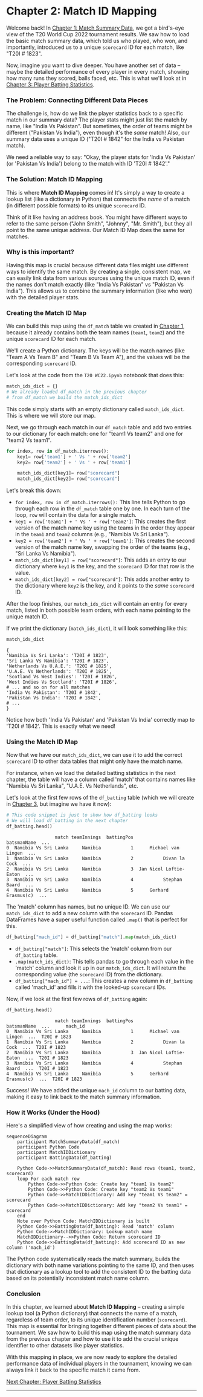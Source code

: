 # Chapter 2: Match ID Mapping

Welcome back! In [Chapter 1: Match Summary Data](01_match_summary_data_.md), we got a bird's-eye view of the T20 World Cup 2022 tournament results. We saw how to load the basic match summary data, which told us who played, who won, and importantly, introduced us to a unique `scorecard` ID for each match, like "T20I # 1823".

Now, imagine you want to dive deeper. You have another set of data – maybe the detailed performance of every player in every match, showing how many runs they scored, balls faced, etc. This is what we'll look at in [Chapter 3: Player Batting Statistics](03_player_batting_statistics_.md).

### The Problem: Connecting Different Data Pieces

The challenge is, how do we link the player statistics back to a specific match in our summary data? The player stats might just list the match by name, like "India Vs Pakistan". But sometimes, the order of teams might be different ("Pakistan Vs India"), even though it's the *same* match! Also, our summary data uses a unique ID ("T20I # 1842" for the India vs Pakistan match).

We need a reliable way to say: "Okay, the player stats for 'India Vs Pakistan' (or 'Pakistan Vs India') belong to the match with ID 'T20I # 1842'."

### The Solution: Match ID Mapping

This is where **Match ID Mapping** comes in! It's simply a way to create a lookup list (like a dictionary in Python) that connects the *name* of a match (in different possible formats) to its unique `scorecard` ID.

Think of it like having an address book. You might have different ways to refer to the same person ("John Smith", "Johnny", "Mr. Smith"), but they all point to the same unique address. Our Match ID Map does the same for matches.

### Why is this important?

Having this map is crucial because different data files might use different ways to identify the same match. By creating a single, consistent map, we can easily link data from various sources using the unique match ID, even if the names don't match exactly (like "India Vs Pakistan" vs "Pakistan Vs India"). This allows us to combine the summary information (like who won) with the detailed player stats.

### Creating the Match ID Map

We can build this map using the `df_match` table we created in [Chapter 1](01_match_summary_data_.md), because it already contains both the team names (`team1`, `team2`) and the unique `scorecard` ID for each match.

We'll create a Python dictionary. The keys will be the match names (like "Team A Vs Team B" and "Team B Vs Team A"), and the values will be the corresponding `scorecard` ID.

Let's look at the code from the `T20 WC22.ipynb` notebook that does this:

```python
match_ids_dict = {}
# We already loaded df_match in the previous chapter
# from df_match we build the match_ids_dict
```

This code simply starts with an empty dictionary called `match_ids_dict`. This is where we will store our map.

Next, we go through each match in our `df_match` table and add two entries to our dictionary for each match: one for "team1 Vs team2" and one for "team2 Vs team1".

```python
for index, row in df_match.iterrows():
    key1= row['team1'] + ' Vs ' + row['team2']
    key2= row['team2'] + ' Vs ' + row['team1']

    match_ids_dict[key1]= row["scorecard"]
    match_ids_dict[key2]= row["scorecard"]
```

Let's break this down:

*   `for index, row in df_match.iterrows():` This line tells Python to go through each row in the `df_match` table one by one. In each turn of the loop, `row` will contain the data for a single match.
*   `key1 = row['team1'] + ' Vs ' + row['team2']`: This creates the first version of the match name key using the teams in the order they appear in the `team1` and `team2` columns (e.g., "Namibia Vs Sri Lanka").
*   `key2 = row['team2'] + ' Vs ' + row['team1']`: This creates the second version of the match name key, swapping the order of the teams (e.g., "Sri Lanka Vs Namibia").
*   `match_ids_dict[key1] = row["scorecard"]`: This adds an entry to our dictionary where `key1` is the key, and the `scorecard` ID for that row is the value.
*   `match_ids_dict[key2] = row["scorecard"]`: This adds another entry to the dictionary where `key2` is the key, and it points to the *same* `scorecard` ID.

After the loop finishes, our `match_ids_dict` will contain an entry for every match, listed in both possible team orders, with each name pointing to the unique match ID.

If we print the dictionary (`match_ids_dict`), it will look something like this:

```python
match_ids_dict
```

```
{
'Namibia Vs Sri Lanka': 'T20I # 1823',
'Sri Lanka Vs Namibia': 'T20I # 1823',
'Netherlands Vs U.A.E.': 'T20I # 1825',
'U.A.E. Vs Netherlands': 'T20I # 1825',
'Scotland Vs West Indies': 'T20I # 1826',
'West Indies Vs Scotland': 'T20I # 1826',
# ... and so on for all matches
'India Vs Pakistan': 'T20I # 1842',
'Pakistan Vs India': 'T20I # 1842',
# ...
}
```

Notice how both 'India Vs Pakistan' and 'Pakistan Vs India' correctly map to 'T20I # 1842'. This is exactly what we need!

### Using the Match ID Map

Now that we have our `match_ids_dict`, we can use it to add the correct `scorecard` ID to other data tables that might only have the match name.

For instance, when we load the detailed batting statistics in the next chapter, the table will have a column called 'match' that contains names like "Namibia Vs Sri Lanka", "U.A.E. Vs Netherlands", etc.

Let's look at the first few rows of the `df_batting` table (which we will create in [Chapter 3](03_player_batting_statistics_.md), but imagine we have it now):

```python
# This code snippet is just to show how df_batting looks
# We will load df_batting in the next chapter
df_batting.head()
```

```
                  match teamInnings  battingPos             batsmanName  ...
0  Namibia Vs Sri Lanka     Namibia           1      Michael van Lingen  ...
1  Namibia Vs Sri Lanka     Namibia           2           Divan la Cock  ...
2  Namibia Vs Sri Lanka     Namibia           3  Jan Nicol Loftie-Eaton  ...
3  Namibia Vs Sri Lanka     Namibia           4           Stephan Baard  ...
4  Namibia Vs Sri Lanka     Namibia           5      Gerhard Erasmus(c)  ...
```

The 'match' column has names, but no unique ID. We can use our `match_ids_dict` to add a new column with the `scorecard` ID. Pandas DataFrames have a super useful function called `.map()` that is perfect for this.

```python
df_batting["mach_id"] = df_batting["match"].map(match_ids_dict)
```

*   `df_batting["match"]`: This selects the 'match' column from our `df_batting` table.
*   `.map(match_ids_dict)`: This tells pandas to go through each value in the 'match' column and look it up in our `match_ids_dict`. It will return the corresponding value (the `scorecard` ID) from the dictionary.
*   `df_batting["mach_id"] = ...`: This creates a new column in `df_batting` called 'mach\_id' and fills it with the looked-up `scorecard` IDs.

Now, if we look at the first few rows of `df_batting` again:

```python
df_batting.head()
```

```
                  match teamInnings  battingPos             batsmanName  ...      mach_id
0  Namibia Vs Sri Lanka     Namibia           1      Michael van Lingen  ...  T20I # 1823
1  Namibia Vs Sri Lanka     Namibia           2           Divan la Cock  ...  T20I # 1823
2  Namibia Vs Sri Lanka     Namibia           3  Jan Nicol Loftie-Eaton  ...  T20I # 1823
3  Namibia Vs Sri Lanka     Namibia           4           Stephan Baard  ...  T20I # 1823
4  Namibia Vs Sri Lanka     Namibia           5      Gerhard Erasmus(c)  ...  T20I # 1823
```

Success! We have added the unique `mach_id` column to our batting data, making it easy to link back to the match summary information.

### How it Works (Under the Hood)

Here's a simplified view of how creating and using the map works:

```mermaid
sequenceDiagram
    participant MatchSummaryData(df_match)
    participant Python Code
    participant MatchIDDictionary
    participant BattingData(df_batting)

    Python Code->>MatchSummaryData(df_match): Read rows (team1, team2, scorecard)
    loop For each match row
        Python Code->>Python Code: Create key "team1 Vs team2"
        Python Code->>Python Code: Create key "team2 Vs team1"
        Python Code->>MatchIDDictionary: Add key "team1 Vs team2" = scorecard
        Python Code->>MatchIDDictionary: Add key "team2 Vs team1" = scorecard
    end
    Note over Python Code: MatchIDDictionary is built
    Python Code->>BattingData(df_batting): Read 'match' column
    Python Code->>MatchIDDictionary: Lookup match name
    MatchIDDictionary-->>Python Code: Return scorecard ID
    Python Code->>BattingData(df_batting): Add scorecard ID as new column ('mach_id')

```

The Python code systematically reads the match summary, builds the dictionary with both name variations pointing to the same ID, and then uses that dictionary as a lookup tool to add the consistent ID to the batting data based on its potentially inconsistent match name column.

### Conclusion

In this chapter, we learned about **Match ID Mapping** – creating a simple lookup tool (a Python dictionary) that connects the name of a match, regardless of team order, to its unique identification number (`scorecard`). This map is essential for bringing together different pieces of data about the tournament. We saw how to build this map using the match summary data from the previous chapter and how to use it to add the crucial unique identifier to other datasets like player statistics.

With this mapping in place, we are now ready to explore the detailed performance data of individual players in the tournament, knowing we can always link it back to the specific match it came from.

[Next Chapter: Player Batting Statistics](03_player_batting_statistics_.md)

---
